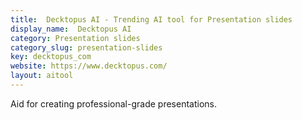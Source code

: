 ```yaml
---
title:  Decktopus AI - Trending AI tool for Presentation slides
display_name:  Decktopus AI
category: Presentation slides
category_slug: presentation-slides
key: decktopus_com
website: https://www.decktopus.com/
layout: aitool
---
```


Aid for creating professional-grade presentations.
